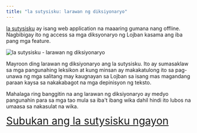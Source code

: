 ```yaml
---
title: "la sutysisku: larawan ng diksiyonaryo"
---
```


[la sutysisku](https://la-lojban.github.io/sutysisku/lojban/#seskari=cnano&versio=masno&sisku=marvellous&bangu=en) ay isang web application na maaaring gumana nang offline. Nagbibigay ito ng access sa mga diksyonaryo ng Lojban kasama ang iba pang mga feature.

![la sutysisku - larawan ng diksiyonaryo](/assets/pixra/arxivo/sutysisku_xraste.png)

Mayroon ding larawan ng diksiyonaryo ang la sutysisku. Ito ay sumasaklaw sa mga pangunahing leksikon at kung minsan ay makakatulong ito sa pag-unawa ng mga salitang may kaugnayan sa Lojban sa isang mas magandang paraan kaysa sa nakakabagot na mga depinisyon ng teksto.

Mahalaga ring banggitin na ang larawan ng diksiyonaryo ay medyo pangunahin para sa mga tao mula sa iba't ibang wika dahil hindi ito lubos na umaasa sa nakasulat na wika.

<div style="font-size:200%;">
<a href="https://la-lojban.github.io/sutysisku/lojban/#seskari=cnano&versio=masno&sisku=klama&bangu=en">Subukan ang la sutysisku ngayon</a>
</div>

